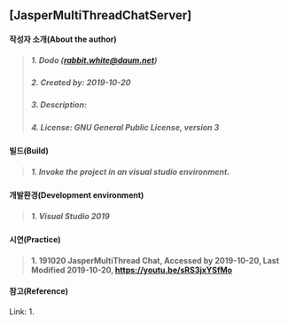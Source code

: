 ## [JasperMultiThreadChatServer]

#### 작성자 소개(About the author)
> ##### 1. Dodo (rabbit.white@daum.net)
> ##### 2. Created by: 2019-10-20
> ##### 3. Description: 
> ##### 4. License: GNU General Public License, version 3

#### 빌드(Build)
> ##### 1. Invoke the project in an visual studio environment.

#### 개발환경(Development environment)
> ##### 1. Visual Studio 2019

#### 시연(Practice)
> #### 1. 191020 JasperMultiThread Chat, Accessed by 2019-10-20, Last Modified 2019-10-20, https://youtu.be/sRS3jxYSfMo

#### 참고(Reference)
Link: 1. 
